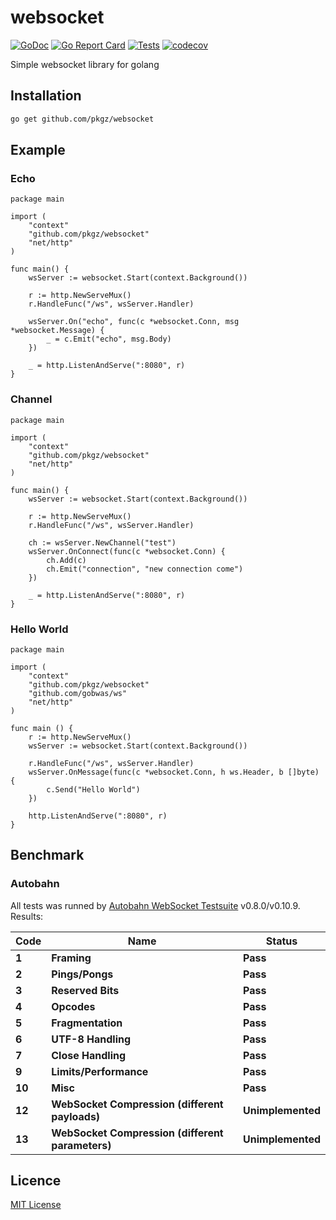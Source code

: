 # websocket

[![GoDoc](http://img.shields.io/badge/godoc-reference-blue.svg)](http://godoc.org/github.com/pkgz/websocket)
[![Go Report Card](https://goreportcard.com/badge/github.com/pkgz/websocket)](https://goreportcard.com/report/github.com/pkgz/websocket)
[![Tests](https://img.shields.io/github/workflow/status/pkgz/websocket/Code%20coverage)](https://github.com/pkgz/websocket/actions)
[![codecov](https://img.shields.io/codecov/c/gh/pkgz/websocket)](https://codecov.io/gh/pkgz/websocket)

Simple websocket library for golang

## Installation
```bash
go get github.com/pkgz/websocket
```

## Example
### Echo
```golang
package main

import (
	"context"
	"github.com/pkgz/websocket"
	"net/http"
)

func main() {
	wsServer := websocket.Start(context.Background())

	r := http.NewServeMux()
	r.HandleFunc("/ws", wsServer.Handler)

	wsServer.On("echo", func(c *websocket.Conn, msg *websocket.Message) {
		_ = c.Emit("echo", msg.Body)
	})

	_ = http.ListenAndServe(":8080", r)
}
```

### Channel
```golang
package main

import (
	"context"
	"github.com/pkgz/websocket"
	"net/http"
)

func main() {
	wsServer := websocket.Start(context.Background())

	r := http.NewServeMux()
	r.HandleFunc("/ws", wsServer.Handler)

	ch := wsServer.NewChannel("test")
	wsServer.OnConnect(func(c *websocket.Conn) {
		ch.Add(c)
		ch.Emit("connection", "new connection come")
	})

	_ = http.ListenAndServe(":8080", r)
}
```

### Hello World
```golang
package main

import (
	"context"
	"github.com/pkgz/websocket"
	"github.com/gobwas/ws"
	"net/http"
)

func main () {
	r := http.NewServeMux()
	wsServer := websocket.Start(context.Background())

	r.HandleFunc("/ws", wsServer.Handler)
	wsServer.OnMessage(func(c *websocket.Conn, h ws.Header, b []byte) {
		c.Send("Hello World")
	})

	http.ListenAndServe(":8080", r)
}
```

## Benchmark
### Autobahn
All tests was runned by [Autobahn WebSocket Testsuite](https://crossbar.io/autobahn/) v0.8.0/v0.10.9.
Results:

**Code** | **Name** | **Status**
--- | --- | ---
**1** | **Framing** | **Pass**
**2** | **Pings/Pongs** | **Pass**
**3** | **Reserved Bits** | **Pass**
**4** | **Opcodes** | **Pass**
**5** | **Fragmentation** | **Pass**
**6** | **UTF-8 Handling** | **Pass**
**7** | **Close Handling** | **Pass**
**9** | **Limits/Performance** | **Pass**
**10** | **Misc** | **Pass**
**12** | **WebSocket Compression (different payloads)** | **Unimplemented**
**13** | **WebSocket Compression (different parameters)** | **Unimplemented**

## Licence
[MIT License](https://github.com/pkgz/websocket/blob/master/LICENSE)
